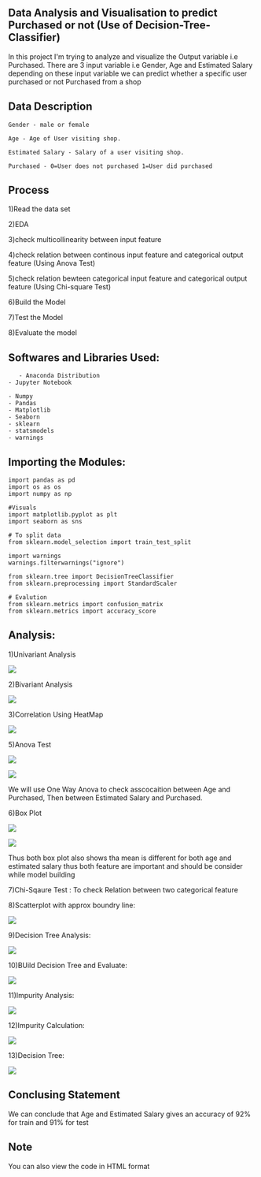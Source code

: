 
## Data Analysis and Visualisation to predict Purchased or not (Use of Decision-Tree-Classifier)

In this project I'm trying to analyze and visualize the Output variable i.e Purchased. There are 3 input variable i.e Gender, Age and Estimated Salary depending on these input variable we can predict whether a specific user purchased or not Purchased from a shop 

## Data Description

    Gender - male or female
    
    Age - Age of User visiting shop.
    
    Estimated Salary - Salary of a user visiting shop.
    
    Purchased - 0=User does not purchased 1=User did purchased
   
## Process

   1)Read the data set
    
   2)EDA
    
   3)check multicollinearity between input feature
    
   4)check relation between continous input feature and categorical output feature (Using Anova Test)
    
   5)check relation bewteen categorical input feature and categorical output feature (Using Chi-square Test)
    
   6)Build the Model
    
   7)Test the Model
    
   8)Evaluate the model
    
## Softwares and Libraries Used:

       - Anaconda Distribution
	- Jupyter Notebook
	
	- Numpy
	- Pandas
	- Matplotlib
	- Seaborn
    - sklearn 
    - statsmodels
    - warnings

## Importing the Modules:

    import pandas as pd
    import os as os
    import numpy as np

    #Visuals
    import matplotlib.pyplot as plt
    import seaborn as sns

    # To split data
    from sklearn.model_selection import train_test_split

    import warnings
    warnings.filterwarnings("ignore")

    from sklearn.tree import DecisionTreeClassifier
    from sklearn.preprocessing import StandardScaler

    # Evalution 
    from sklearn.metrics import confusion_matrix
    from sklearn.metrics import accuracy_score
    
## Analysis:

1)Univariant Analysis

![](Figures/histbox.png)

2)Bivariant Analysis

![](Figures/scatter.png)

3)Correlation Using HeatMap

![](Figures/heatmap.png)

5)Anova Test

![](Figures/anova_2.png)

![](Figures/anova_1.png)

  We will use One Way Anova to check asscocaition between Age and Purchased, Then between Estimated Salary and Purchased.

6)Box Plot

![](Figures/boxplot.png)

![](Figures/boxplot_1.png)

  Thus both box plot also shows tha mean is different for both age and estimated salary thus both feature are important and should be consider while model building
  
7)Chi-Sqaure Test : 
  To check Relation between two categorical feature
  
8)Scatterplot with approx boundry line:  

![](Figures/scatterwithboundary_1.png)

9)Decision Tree Analysis:

![](Figures/Decisionanalysis.png)

10)BUild Decision Tree and Evaluate:

![](Figures/Decisionconfusion.png)

11)Impurity Analysis:

![](Figures/impurity.png)

12)Impurity Calculation:

![](Figures/ginicalculation.png)

13)Decision Tree:

![](Figures/tree.png)

## Conclusing Statement

  We can conclude that Age and Estimated Salary gives an accuracy of 92% for train and 91% for test

## Note

  You can also view the code in HTML format

